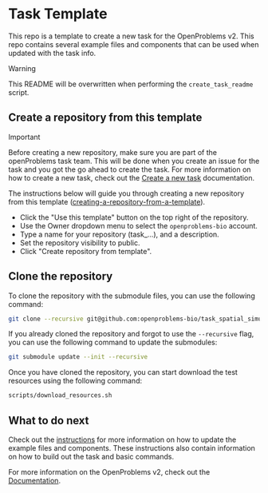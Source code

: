 # Task Template

This repo is a template to create a new task for the OpenProblems v2. This repo contains several example files and components that can be used when updated with the task info.

> [!WARNING] 
> This README will be overwritten when performing the `create_task_readme` script.

## Create a repository from this template

> [!IMPORTANT] 
> Before creating a new repository, make sure you are part of the openProblems task team. This will be done when you create an issue for the task and you got the go ahead to create the task.
> For more information on how to create a new task, check out the [Create a new task](https://openproblems.bio/documentation/create_task/) documentation.

The instructions below will guide you through creating a new repository from this template ([creating-a-repository-from-a-template](https://docs.github.com/en/repositories/creating-and-managing-repositories/creating-a-repository-from-a-template#creating-a-repository-from-a-template)).


* Click the "Use this template" button on the top right of the repository.
* Use the Owner dropdown menu to select the `openproblems-bio` account.
* Type a name for your repository (task_...), and a description.
* Set the repository visibility to public.
* Click "Create repository from template".

## Clone the repository

To clone the repository with the submodule files, you can use the following command:

```bash
git clone --recursive git@github.com:openproblems-bio/task_spatial_simulators.git
```

If you already cloned the repository and forgot to use the `--recursive` flag, you can use the following command to update the submodules:

```bash
git submodule update --init --recursive
```

Once you have cloned the repository, you can start download the test resources using the following command:

```bash
scripts/download_resources.sh
```

## What to do next

Check out the [instructions](common/INSTRUCTIONS.md) for more information on how to update the example files and components. These instructions also contain information on how to build out the task and basic commands.

For more information on the OpenProblems v2, check out the [Documentation](https://openproblems.bio/documentation/).